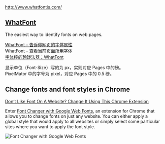 http://www.whatfontis.com/

## [WhatFont](http://www.chengyinliu.com/whatfont.html)
The easiest way to identify fonts on web pages.

[WhatFont – 告诉你网页的字体属性](http://www.appinn.com/whatfont/)  
[WhatFont – 查看当前页面所用字体](http://www.apprcn.com/whatfont.html)  
[字体控的玲珑法器：WhatFont](http://sspai.com/25800)  

显示单位（Font-Size）写的为 px，实则对应 Pages 中的磅。  
PixelMator 中的字号为 pixel，对应 Pages 中的 0.5 磅。

## Change fonts and font styles in Chrome
[Don’t Like Font On A Website? Change It Using This Chrome Extension](http://www.valuewalk.com/2013/08/font-on-a-website/)

Enter [Font Changer with Google Web Fonts](https://chrome.google.com/webstore/detail/font-changer-with-google/jgjhhoglgjdklldfgoffdiaceffijeke), an extension for Chrome that allows you to change fonts on just any website. You can either apply a global style that would apply to all websites or simply select some particular sites where you want to apply the font style.

![Font Changer with Google Web Fonts](http://www.valuewalk.com/wp-content/uploads/2013/08/font-settings.jpg)
